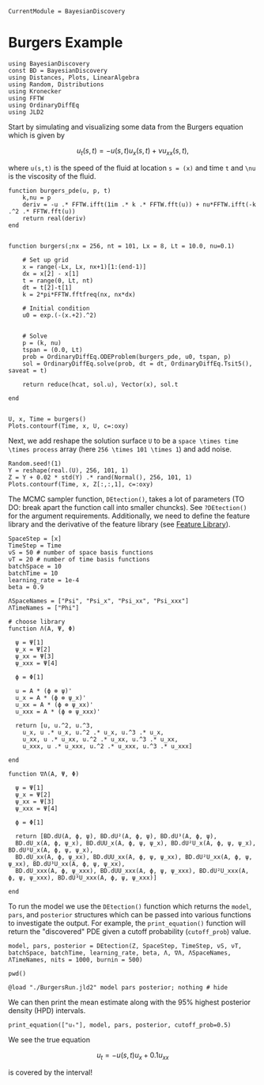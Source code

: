 ```@meta
CurrentModule = BayesianDiscovery
```

# Burgers Example


```@setup burgers
using BayesianDiscovery
const BD = BayesianDiscovery
using Distances, Plots, LinearAlgebra
using Random, Distributions
using Kronecker
using FFTW
using OrdinaryDiffEq
using JLD2

```



Start by simulating and visualizing some data from the Burgers equation which is given by 
```math
    u_t(s,t) = -u(s,t)u_{x}(s,t) + \nu u_{xx}(s,t),
```
where ``u(s,t)`` is the speed of the fluid at location ``s = (x)`` and time ``t`` and ``\nu`` is the viscosity of the fluid.


```@example burgers
function burgers_pde(u, p, t)
    k,nu = p
    deriv = -u .* FFTW.ifft(1im .* k .* FFTW.fft(u)) + nu*FFTW.ifft(-k .^2 .* FFTW.fft(u))
    return real(deriv)
end


function burgers(;nx = 256, nt = 101, Lx = 8, Lt = 10.0, nu=0.1)

    # Set up grid
    x = range(-Lx, Lx, nx+1)[1:(end-1)]
    dx = x[2] - x[1]
    t = range(0, Lt, nt)
    dt = t[2]-t[1]
    k = 2*pi*FFTW.fftfreq(nx, nx*dx)

    # Initial condition
    u0 = exp.(-(x.+2).^2)


    # Solve
    p = (k, nu)
    tspan = (0.0, Lt)
    prob = OrdinaryDiffEq.ODEProblem(burgers_pde, u0, tspan, p)
    sol = OrdinaryDiffEq.solve(prob, dt = dt, OrdinaryDiffEq.Tsit5(), saveat = t)

    return reduce(hcat, sol.u), Vector(x), sol.t
    
end


U, x, Time = burgers()
Plots.contourf(Time, x, U, c=:oxy)
```

Next, we add reshape the solution surface ``U`` to be a ``space \times time \times process`` array (here ``256 \times 101 \times 1``) and add noise.
```@example burgers
Random.seed!(1)
Y = reshape(real.(U), 256, 101, 1)
Z = Y + 0.02 * std(Y) .* rand(Normal(), 256, 101, 1)
Plots.contourf(Time, x, Z[:,:,1], c=:oxy)
```

The MCMC sampler function, `DEtection()`, takes a lot of parameters (TO DO: break apart the function call into smaller chuncks). See `?DEtection()` for the argument requirements. Additionally, we need to define the feature library and the derivative of the feature library (see [Feature Library](@ref)).

```@example burgers
SpaceStep = [x]
TimeStep = Time
νS = 50 # number of space basis functions
νT = 20 # number of time basis functions
batchSpace = 10
batchTime = 10
learning_rate = 1e-4
beta = 0.9

ΛSpaceNames = ["Psi", "Psi_x", "Psi_xx", "Psi_xxx"]
ΛTimeNames = ["Phi"]

# choose library
function Λ(A, Ψ, Φ)
    
  ψ = Ψ[1]
  ψ_x = Ψ[2]
  ψ_xx = Ψ[3]
  ψ_xxx = Ψ[4]

  ϕ = Φ[1]

  u = A * (ϕ ⊗ ψ)'
  u_x = A * (ϕ ⊗ ψ_x)'
  u_xx = A * (ϕ ⊗ ψ_xx)'
  u_xxx = A * (ϕ ⊗ ψ_xxx)'

  return [u, u.^2, u.^3,
    u_x, u .* u_x, u.^2 .* u_x, u.^3 .* u_x,
    u_xx, u .* u_xx, u.^2 .* u_xx, u.^3 .* u_xx,
    u_xxx, u .* u_xxx, u.^2 .* u_xxx, u.^3 .* u_xxx]

end

function ∇Λ(A, Ψ, Φ)
  
  ψ = Ψ[1]
  ψ_x = Ψ[2]
  ψ_xx = Ψ[3]
  ψ_xxx = Ψ[4]

  ϕ = Φ[1]

  return [BD.dU(A, ϕ, ψ), BD.dU²(A, ϕ, ψ), BD.dU³(A, ϕ, ψ),
  BD.dU_x(A, ϕ, ψ_x), BD.dUU_x(A, ϕ, ψ, ψ_x), BD.dU²U_x(A, ϕ, ψ, ψ_x), BD.dU³U_x(A, ϕ, ψ, ψ_x),
  BD.dU_xx(A, ϕ, ψ_xx), BD.dUU_xx(A, ϕ, ψ, ψ_xx), BD.dU²U_xx(A, ϕ, ψ, ψ_xx), BD.dU³U_xx(A, ϕ, ψ, ψ_xx),
  BD.dU_xxx(A, ϕ, ψ_xxx), BD.dUU_xxx(A, ϕ, ψ, ψ_xxx), BD.dU²U_xxx(A, ϕ, ψ, ψ_xxx), BD.dU³U_xxx(A, ϕ, ψ, ψ_xxx)]

end
```


To run the model we use the `DEtection()` function which returns the `model`, `pars`, and `posterior` structures which can be passed into various functions to investigate the output. For example, the `print_equation()` function will return the "discovered" PDE given a cutoff probability (`cutoff_prob`) value.

```
model, pars, posterior = DEtection(Z, SpaceStep, TimeStep, νS, νT, batchSpace, batchTime, learning_rate, beta, Λ, ∇Λ, ΛSpaceNames, ΛTimeNames, nits = 1000, burnin = 500)
```

```@example burgers
pwd()
```

```@example burgers
@load "./BurgersRun.jld2" model pars posterior; nothing # hide
```

We can then print the mean estimate along with the 95% highest posterior density (HPD) intervals.
```@example burgers
print_equation(["uₜ"], model, pars, posterior, cutoff_prob=0.5)
```

We see the true equation
```math
    u_t = -u(s,t)u_{x} + 0.1 u_{xx}
```
is covered by the interval!
